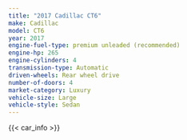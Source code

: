 ```yaml
---
title: "2017 Cadillac CT6"
make: Cadillac
model: CT6
year: 2017
engine-fuel-type: premium unleaded (recommended)
engine-hp: 265
engine-cylinders: 4
transmission-type: Automatic
driven-wheels: Rear wheel drive
number-of-doors: 4
market-category: Luxury
vehicle-size: Large
vehicle-style: Sedan
---
```


{{< car_info >}}
